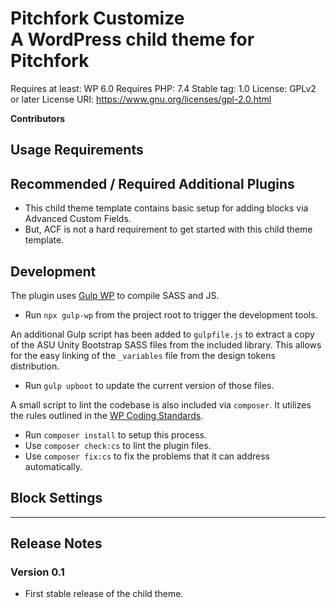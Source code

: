 # Pitchfork Customize <br/> A WordPress child theme for Pitchfork

Requires at least: WP 6.0
Requires PHP: 7.4
Stable tag: 1.0
License: GPLv2 or later
License URI: https://www.gnu.org/licenses/gpl-2.0.html

**Contributors**

## Usage Requirements

## Recommended / Required Additional Plugins

- This child theme template contains basic setup for adding blocks via Advanced Custom Fields.
- But, ACF is not a hard requirement to get started with this child theme template.

## Development

The plugin uses [Gulp WP](https://github.com/cr0ybot/gulp-wp) to compile SASS and JS.

- Run `npx gulp-wp` from the project root to trigger the development tools.

An additional Gulp script has been added to `gulpfile.js` to extract a copy of the ASU Unity Bootstrap SASS files from the included library. This allows for the easy linking of the `_variables` file from the design tokens distribution.

- Run `gulp upboot` to update the current version of those files.

A small script to lint the codebase is also included via `composer`. It utilizes the rules outlined in the [WP Coding Standards](https://github.com/WordPress/WordPress-Coding-Standards).

- Run `composer install` to setup this process.
- Use `composer check:cs` to lint the plugin files.
- Use `composer fix:cs` to fix the problems that it can address automatically.

## Block Settings

<hr>

## Release Notes

### Version 0.1

- First stable release of the child theme.
